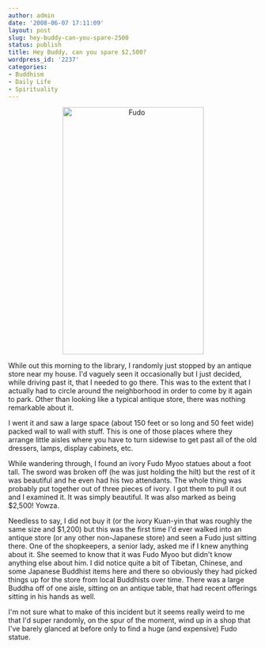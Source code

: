 ```yaml
---
author: admin
date: '2008-06-07 17:11:09'
layout: post
slug: hey-buddy-can-you-spare-2500
status: publish
title: Hey Buddy, can you spare $2,500?
wordpress_id: '2237'
categories:
- Buddhism
- Daily Life
- Spirituality
---
```

<p align="center"><a href="http://www.flickr.com/photos/albill/344757591/" title="Fudo"><img src="http://farm1.static.flickr.com/138/344757591_570f4f782c_o.jpg" width="285" height="500" alt="Fudo" /></a></p>While out this morning to the library, I randomly just stopped by an antique store near my house. I'd vaguely seen it occasionally but I just decided, while driving past it, that I needed to go there. This was to the extent that I actually had to circle around the neighborhood in order to come by it again to park. Other than looking like a typical antique store, there was nothing remarkable about it.

I went it and saw a large space (about 150 feet or so long and 50 feet wide) packed wall to wall with stuff. This is one of those places where they arrange little aisles where you have to turn sidewise to get past all of the old dressers, lamps, display cabinets, etc. 

While wandering through, I found an ivory Fudo Myoo statues about a foot tall. The sword was broken off (he was just holding the hilt) but the rest of it was beautiful and he even had his two attendants. The whole thing was probably put together out of three pieces of ivory. I got them to pull it out and I examined it. It was simply beautiful. It was also marked as being $2,500! Yowza.

Needless to say, I did not buy it (or the ivory Kuan-yin that was roughly the same size and $1,200) but this was the first time I'd ever walked into an antique store (or any other non-Japanese store) and seen a Fudo just sitting there. One of the shopkeepers, a senior lady, asked me if I knew anything about it. She seemed to know that it was Fudo Myoo but didn't know anything else about him. I did notice quite a bit of Tibetan, Chinese, and some Japanese Buddhist items here and there so obviously they had picked things up for the store from local Buddhists over time. There was a large Buddha off of one aisle, sitting on an antique table, that had recent offerings sitting in his hands as well.

I'm not sure what to make of this incident but it seems really weird to me that I'd super randomly, on the spur of the moment, wind up in a shop that I've barely glanced at before only to find a huge (and expensive) Fudo statue.
